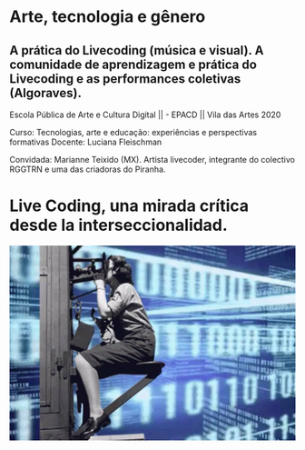 # Arte, tecnologia e gênero
## A prática do Livecoding (música e visual). A comunidade de aprendizagem e prática do Livecoding e as performances coletivas (Algoraves). 

Escola Pública de Arte e Cultura Digital || - EPACD || Vila das Artes 2020

Curso: Tecnologias, arte e educação: experiências e perspectivas formativas
Docente: Luciana Fleischman

Convidada: Marianne Teixido (MX). Artista livecoder, integrante do colectivo RGGTRN e uma das criadoras do Piranha. 


# Live Coding, una mirada crítica desde la interseccionalidad. 

![live](https://github.com/MarianneTeixido/hackcode2.0/blob/master/img/01.jpg)




